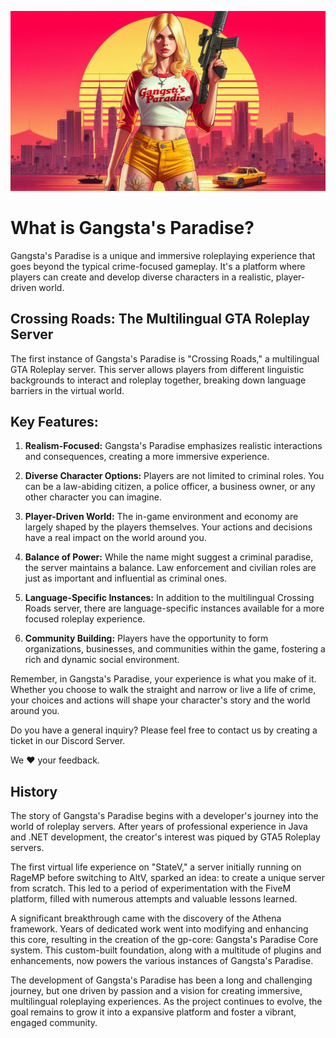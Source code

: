 ![](images/ms25.jpeg)

# What is Gangsta's Paradise?

Gangsta's Paradise is a unique and immersive roleplaying experience that goes beyond the typical crime-focused gameplay. It's a platform where players can create and develop diverse characters in a realistic, player-driven world.

## Crossing Roads: The Multilingual GTA Roleplay Server

The first instance of Gangsta's Paradise is "Crossing Roads," a multilingual GTA Roleplay server. This server allows players from different linguistic backgrounds to interact and roleplay together, breaking down language barriers in the virtual world.

## Key Features:

1. **Realism-Focused:** Gangsta's Paradise emphasizes realistic interactions and consequences, creating a more immersive experience.

2. **Diverse Character Options:** Players are not limited to criminal roles. You can be a law-abiding citizen, a police officer, a business owner, or any other character you can imagine.

3. **Player-Driven World:** The in-game environment and economy are largely shaped by the players themselves. Your actions and decisions have a real impact on the world around you.

4. **Balance of Power:** While the name might suggest a criminal paradise, the server maintains a balance. Law enforcement and civilian roles are just as important and influential as criminal ones.

5. **Language-Specific Instances:** In addition to the multilingual Crossing Roads server, there are language-specific instances available for a more focused roleplay experience.

6. **Community Building:** Players have the opportunity to form organizations, businesses, and communities within the game, fostering a rich and dynamic social environment.

Remember, in Gangsta's Paradise, your experience is what you make of it. Whether you choose to walk the straight and narrow or live a life of crime, your choices and actions will shape your character's story and the world around you.


Do you have a general inquiry? Please feel free to contact us by creating a ticket in our Discord Server.

We ❤️ your feedback.

## History

The story of Gangsta's Paradise begins with a developer's journey into the world of roleplay servers. After years of professional experience in Java and .NET development, the creator's interest was piqued by GTA5 Roleplay servers.

The first virtual life experience on "StateV," a server initially running on RageMP before switching to AltV, sparked an idea: to create a unique server from scratch. This led to a period of experimentation with the FiveM platform, filled with numerous attempts and valuable lessons learned.

A significant breakthrough came with the discovery of the Athena framework. Years of dedicated work went into modifying and enhancing this core, resulting in the creation of the gp-core: Gangsta's Paradise Core system. This custom-built foundation, along with a multitude of plugins and enhancements, now powers the various instances of Gangsta's Paradise.

The development of Gangsta's Paradise has been a long and challenging journey, but one driven by passion and a vision for creating immersive, multilingual roleplaying experiences. As the project continues to evolve, the goal remains to grow it into a expansive platform and foster a vibrant, engaged community.




